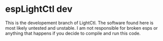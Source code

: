# espLightCtl dev
This is the developement branch of LightCtl.
The software found here is most likely untested and unstable.
I am not responsible for broken esps or anything that happens if you decide to compile and run this code.